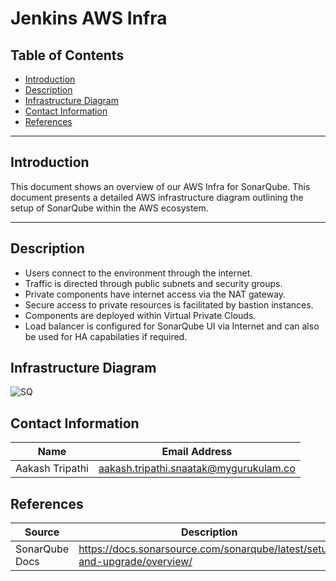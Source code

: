 
# Jenkins AWS Infra




## Table of Contents

+ [Introduction](#introduction)
+ [Description](#description)
+ [Infrastructure Diagram](#infrastructure-diagram)
+ [Contact Information](#contact-information)
+ [References](#References)

***
## Introduction
This document shows an overview of our AWS Infra for SonarQube. This document presents a detailed AWS infrastructure diagram outlining the setup of SonarQube within the AWS ecosystem. 

***
## Description

* Users connect to the environment through the internet.
* Traffic is directed through public subnets and security groups.
* Private components have internet access via the NAT gateway.
* Secure access to private resources is facilitated by bastion instances.
* Components are deployed within Virtual Private Clouds.
* Load balancer is configured for SonarQube UI via Internet and can also be used for HA capabilaties if required. 


## Infrastructure Diagram

![SQ](https://github.com/avengers-p7/Documentation/assets/156056344/432eb19b-389d-42f3-bcba-b050ea3832d9)


## Contact Information

|  Name                     |        	Email Address           |
| ------------              | --------------------------------|
| Aakash Tripathi              |  aakash.tripathi.snaatak@mygurukulam.co       |  

## References

|  Source                                                                                 |        Description                 |
| ------------                                                                            | -----------------------            |
| SonarQube Docs                                                                          | https://docs.sonarsource.com/sonarqube/latest/setup-and-upgrade/overview/       |  
